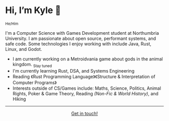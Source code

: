 # Hi, I’m Kyle 👋 
<sub>He/Him</sub>

I'm a Computer Science with Games Development student at Northumbria University. I am passionate about open source, performant systems, and safe code. 
Some technologies I enjoy working with include Java, Rust, Linux, and Godot.

- I am currently working on a Metroidvania game about gods in the animal kingdom. <sub>Stay tuned</sub>
- I'm currently learning Rust, DSA, and Systems Engineering
- Reading 《Rust Programming Language》《Structure & Interpretation of Computer Programs》
- Interests outside of CS/Games include: Maths, Science, Politics, Animal Rights, Poker & Game Theory, Reading *(Non-Fic & World History)*, and Hiking

<hr>
<p align="center">
  <a href="https://www.linkedin.com/in/kyle-dunbar-220308318/">Get in touch!</a>
</p>

<!---
KyleDunbarDev/KyleDunbarDev is a ✨ special ✨ repository because its `README.md` (this file) appears on your GitHub profile.
You can click the Preview link to take a look at your changes.
--->
